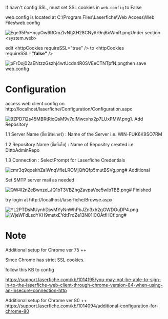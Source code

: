 If havn't config SSL, must set SSL cookies in `web.config` to False

web.config is located at C:\\Program Files\\Laserfiche\\Web Access\\Web Files\\web.config

![Ege35PxHncyOw6RCmZlvNtjXH28CNyAr9nj6xWmR.png](https://tettra-production.s3.us-west-2.amazonaws.com/0d6efb4f154041e899af17bdcd19c1b5/da03ed883cdd7d743a3fdd74ff62975a/d822b155a4112474fdb7aea5ee22465e/09a2db589f601a66b75b3ab00cdfe769/Ege35PxHncyOw6RCmZlvNtjXH28CNyAr9nj6xWmR.png)Under section &lt;system.web&gt;

edit &lt;httpCookies requireSSL="true" /&gt; to &lt;httpCookies requireSSL=**"false"** /&gt;

![pFrDoj02aENtzzGszhj4wtUcdn4R0SVEeCTNTpfN.png](https://tettra-production.s3.us-west-2.amazonaws.com/0d6efb4f154041e899af17bdcd19c1b5/da03ed883cdd7d743a3fdd74ff62975a/d822b155a4112474fdb7aea5ee22465e/09a2db589f601a66b75b3ab00cdfe769/pFrDoj02aENtzzGszhj4wtUcdn4R0SVEeCTNTpfN.png)then save web.config

# Configuration

access web client config on http://localhost/laserfiche/Configuration/Configuration.aspx

![9ZPD7i2s45MBRtRicQsM9v7qIMwcxhx2p7LUxPMW.png](https://tettra-production.s3.us-west-2.amazonaws.com/0d6efb4f154041e899af17bdcd19c1b5/da03ed883cdd7d743a3fdd74ff62975a/d822b155a4112474fdb7aea5ee22465e/09a2db589f601a66b75b3ab00cdfe769/9ZPD7i2s45MBRtRicQsM9v7qIMwcxhx2p7LUxPMW.png)1. Add Repository

1.1 Server Name (ชื่อเซิร์ฟเวอร์) : Name of the Server i.e. WIN-FUK6K9SO7RM

1.2 Repository Name (ชื่อที่เก็บ) : Name of Repositry created i.e. DittoAdminRepo

1.3 Connection : SelectPrompt for Laserfiche Credentials

![cmr3q9qoekhZaiWnqVfIeLROMjQftQfp5mutBSVg.png](https://tettra-production.s3.us-west-2.amazonaws.com/0d6efb4f154041e899af17bdcd19c1b5/da03ed883cdd7d743a3fdd74ff62975a/d822b155a4112474fdb7aea5ee22465e/09a2db589f601a66b75b3ab00cdfe769/cmr3q9qoekhZaiWnqVfIeLROMjQftQfp5mutBSVg.png)# Additional

Set SMTP server mail as needed

![QW4l2nZeBwnzeLJQ1bT3VBZhgZavpaVee5wIbTBB.png](https://tettra-production.s3.us-west-2.amazonaws.com/0d6efb4f154041e899af17bdcd19c1b5/da03ed883cdd7d743a3fdd74ff62975a/d822b155a4112474fdb7aea5ee22465e/09a2db589f601a66b75b3ab00cdfe769/QW4l2nZeBwnzeLJQ1bT3VBZhgZavpaVee5wIbTBB.png)# Finished

try login at http://localhost/laserfiche/Browse.aspx

![YL2PTDsMUynhDjwMYyNnWhPbJZn3xh2gGWDOuDP4.png](https://tettra-production.s3.us-west-2.amazonaws.com/0d6efb4f154041e899af17bdcd19c1b5/da03ed883cdd7d743a3fdd74ff62975a/d822b155a4112474fdb7aea5ee22465e/09a2db589f601a66b75b3ab00cdfe769/YL2PTDsMUynhDjwMYyNnWhPbJZn3xh2gGWDOuDP4.png)![WjeWFdLsdYKH9mstxEYdtFrdZe13N01ICOAtfHCf.png](https://tettra-production.s3.us-west-2.amazonaws.com/0d6efb4f154041e899af17bdcd19c1b5/da03ed883cdd7d743a3fdd74ff62975a/d822b155a4112474fdb7aea5ee22465e/09a2db589f601a66b75b3ab00cdfe769/WjeWFdLsdYKH9mstxEYdtFrdZe13N01ICOAtfHCf.png)#   


# Note

Additional setup for Chrome ver 75 ++

Since Chrome has strict SSL cookies.

follow this KB to config

https://support.laserfiche.com/kb/1014195/you-may-not-be-able-to-sign-in-to-the-laserfiche-web-client-through-chrome-version-84-when-using-an-insecure-connection-http


Additional setup for Chrome ver 80 ++
https://support.laserfiche.com/kb/1014094/additional-configuration-for-chrome-80

